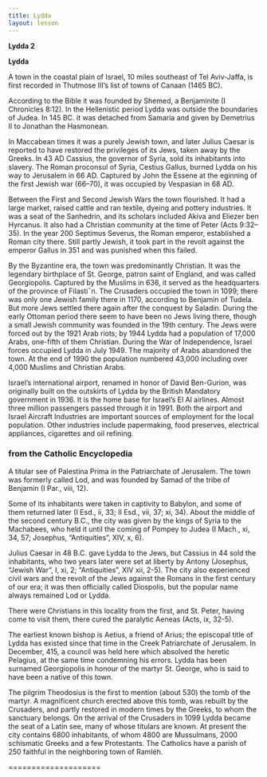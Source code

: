 ```yaml
---
title: Lydda
layout: lesson
---
```



**Lydda 2**

**Lydda**

A town in the coastal plain of Israel, 10 miles southeast of Tel
Aviv-Jaffa, is first recorded in Thutmose III’s list of towns of Canaan
(1465 BC).

According to the Bible it was founded by Shemed, a Benjaminite (I
Chronicles 8:12). In the Hellenistic period Lydda was outside the
boundaries of Judea. In 145 BC. it was detached from Samaria and given
by Demetrius II to Jonathan the Hasmonean.

In Maccabean times it was a purely Jewish town, and later Julius Caesar
is reported to have restored the privileges of its Jews, taken away by
the Greeks. In 43 AD Cassius, the governor of Syria, sold its
inhabitants into slavery. The Roman proconsul of Syria, Cestius Gallus,
burned Lydda on his way to Jerusalem in 66 AD. Captured by John the
Essene at the eginning of the first Jewish war (66–70), it was occupied
by Vespasian in 68 AD.

Between the First and Second Jewish Wars the town flourished. It had a
large market, raised cattle and ran textile, dyeing and pottery
industries. It was a seat of the Sanhedrin, and its scholars included
Akiva and Eliezer ben Hyrcanus. It also had a Christian community at the
time of Peter (Acts 9:32–35). In the year 200 Septimus Severus, the
Roman emperor, established a Roman city there. Still partly Jewish, it
took part in the revolt against the emperor Gallus in 351 and was
punished when this failed.

By the Byzantine era, the town was predominantly Christian. It was the
legendary birthplace of St. George, patron saint of England, and was
called Georgiopolis. Captured by the Muslims in 636, it served as the
headquarters of the province of Filasti¯n. The Crusaders occupied the
town in 1099; there was only one Jewish family there in 1170, according
to Benjamin of Tudela. But more Jews settled there again after the
conquest by Saladin. During the early Ottoman period there seem to have
been no Jews living there, though a small Jewish community was founded
in the 19th century. The Jews were forced out by the 1921 Arab riots; by
1944 Lydda had a population of 17,000 Arabs, one-fifth of them
Christian. During the War of Independence, Israel forces occupied Lydda
in July 1949. The majority of Arabs abandoned the town. At the end of
1990 the population numbered 43,000 including over 4,000 Muslims and
Christian Arabs.

Israel’s international airport, renamed in honor of David Ben-Gurion,
was originally built on the outskirts of Lydda by the British Mandatory
government in 1936. It is the home base for Israel’s El Al airlines.
Almost three million passengers passed through it in 1991. Both the
airport and Israel Aircraft Industries are important sources of
employment for the local population. Other industries include
papermaking, food preserves, electrical appliances, cigarettes and oil
refining.

### from the Catholic Encyclopedia

A titular see of Palestina Prima in the Patriarchate of Jerusalem. The
town was formerly called Lod, and was founded by Samad of the tribe of
Benjamin (I Par., viii, 12).

Some of its inhabitants were taken in captivity to Babylon, and some of
them returned later (I Esd., ii, 33; II Esd., vii, 37; xi, 34). About
the middle of the second century B.C., the city was given by the kings
of Syria to the Machabees, who held it until the coming of Pompey to
Judea (I Mach., xi, 34, 57; Josephus, “Antiquities”, XIV, x, 6).

Julius Caesar in 48 B.C. gave Lydda to the Jews, but Cassius in 44 sold
the inhabitants, who two years later were set at liberty by Antony
(Josephus, “Jewish War”, I, xi, 2; “Antiquities”, XIV xii, 2-5). The
city also experienced civil wars and the revolt of the Jews against the
Romans in the first century of our era; it was then officially called
Diospolis, but the popular name always remained Lod or Lydda.

There were Christians in this locality from the first, and St. Peter,
having come to visit them, there cured the paralytic Aeneas (Acts, ix,
32-5).

The earliest known bishop is Aetius, a friend of Arius; the episcopal
title of Lydda has existed since that time in the Creek Patriarchate of
Jerusalem. In December, 415, a council was held here which absolved the
heretic Pelagius, at the same time condemning his errors. Lydda has been
surnamed Georgiopolis in honour of the martyr St. George, who is said to
have been a native of this town.

The pilgrim Theodosius is the first to mention (about 530) the tomb of
the martyr. A magnificent church erected above this tomb, was rebuilt by
the Crusaders, and partly restored in modern times by the Greeks, to
whom the sanctuary belongs. On the arrival of the Crusaders in 1099
Lydda became the seat of a Latin see, many of whose titulars are known.
At present the city contains 6800 inhabitants, of whom 4800 are
Mussulmans, 2000 schismatic Greeks and a few Protestants. The Catholics
have a parish of 250 faithful in the neighboring town of Ramléh.

====================

